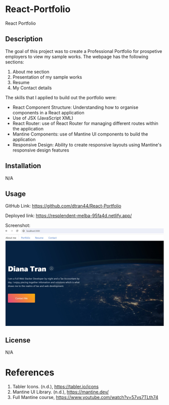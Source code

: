 # React-Portfolio
React Portfolio

## Description
The goal of this project was to create a Professional Portfolio for prospetive employers to view my sample works. The webpage has the following sections: 
1. About me section 
2. Presentation of my sample works 
3. Resume
4. My Contact details

The skills that I applied to build out the portfolio were: 
- React Component Structure: Understanding how to organise components in a React application
- Use of JSX (JavaScript XML)
- React Router: use of React Router for managing different routes within the application
- Mantine Components: use of Mantine UI components to build the application
- Responsive Design: Ability to create responsive layouts using Mantine's responsive design features

## Installation

N/A

## Usage

GitHub Link: https://github.com/dtran44/React-Portfolio

Deployed link: https://resplendent-melba-95fa4d.netlify.app/

Screenshot: 
![alt text](https://github.com/dtran44/React-Portfolio/blob/main/src/assets/React%20portfolio%20screenshot.jpg)

## License

N/A

# References 

1. Tabler Icons. (n.d.), https://tabler.io/icons
2. Mantine UI Library. (n.d.), https://mantine.dev/
3. Full Mantine course, https://www.youtube.com/watch?v=57vs7TLth74
